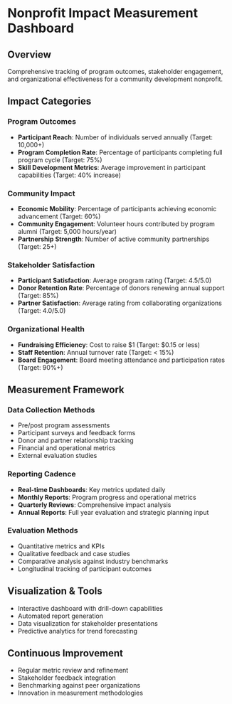 # Nonprofit Impact Measurement Dashboard

## Overview
Comprehensive tracking of program outcomes, stakeholder engagement, and organizational effectiveness for a community development nonprofit.

## Impact Categories

### Program Outcomes
- **Participant Reach**: Number of individuals served annually (Target: 10,000+)
- **Program Completion Rate**: Percentage of participants completing full program cycle (Target: 75%)
- **Skill Development Metrics**: Average improvement in participant capabilities (Target: 40% increase)

### Community Impact
- **Economic Mobility**: Percentage of participants achieving economic advancement (Target: 60%)
- **Community Engagement**: Volunteer hours contributed by program alumni (Target: 5,000 hours/year)
- **Partnership Strength**: Number of active community partnerships (Target: 25+)

### Stakeholder Satisfaction
- **Participant Satisfaction**: Average program rating (Target: 4.5/5.0)
- **Donor Retention Rate**: Percentage of donors renewing annual support (Target: 85%)
- **Partner Satisfaction**: Average rating from collaborating organizations (Target: 4.0/5.0)

### Organizational Health
- **Fundraising Efficiency**: Cost to raise $1 (Target: $0.15 or less)
- **Staff Retention**: Annual turnover rate (Target: < 15%)
- **Board Engagement**: Board meeting attendance and participation rates (Target: 90%+)

## Measurement Framework

### Data Collection Methods
- Pre/post program assessments
- Participant surveys and feedback forms
- Donor and partner relationship tracking
- Financial and operational metrics
- External evaluation studies

### Reporting Cadence
- **Real-time Dashboards**: Key metrics updated daily
- **Monthly Reports**: Program progress and operational metrics
- **Quarterly Reviews**: Comprehensive impact analysis
- **Annual Reports**: Full year evaluation and strategic planning input

### Evaluation Methods
- Quantitative metrics and KPIs
- Qualitative feedback and case studies
- Comparative analysis against industry benchmarks
- Longitudinal tracking of participant outcomes

## Visualization & Tools
- Interactive dashboard with drill-down capabilities
- Automated report generation
- Data visualization for stakeholder presentations
- Predictive analytics for trend forecasting

## Continuous Improvement
- Regular metric review and refinement
- Stakeholder feedback integration
- Benchmarking against peer organizations
- Innovation in measurement methodologies